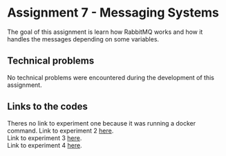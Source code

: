 # Assignment 7 - Messaging Systems
The goal of this assignment is learn how RabbitMQ works and how it handles the messages depending on some variables.

## Technical problems
No technical problems were encountered during the development of this assignment.

## Links to the codes
Theres no link to experiment one because it was running a docker command.
Link to experiment 2 [here](https://github.com/FelixExDe/DAT250/tree/main/assignment%207/a7-experiments/src/main/java/experiment2).
<br>
Link to experiment 3 [here](https://github.com/FelixExDe/DAT250/tree/main/assignment%207/a7-experiments/src/main/java/experiment3).
<br>
Link to experiment 4 [here](https://github.com/FelixExDe/DAT250/tree/main/assignment%207/a7-experiments/src/main/java/experiment4).
